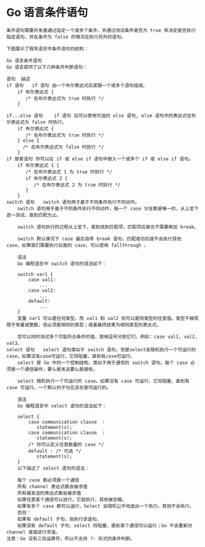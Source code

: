 # Go 语言条件语句
    条件语句需要开发者通过指定一个或多个条件，并通过测试条件是否为 true 来决定是否执行指定语句，并在条件为 false 的情况在执行另外的语句。
    
    下图展示了程序语言中条件语句的结构：
    
    Go 语言条件语句
    Go 语言提供了以下几种条件判断语句：
    
    语句	描述
    if 语句	if 语句 由一个布尔表达式后紧跟一个或多个语句组成。
        if 布尔表达式 {
           /* 在布尔表达式为 true 时执行 */
        }
    
    if...else 语句	if 语句 后可以使用可选的 else 语句, else 语句中的表达式在布尔表达式为 false 时执行。
        if 布尔表达式 {
           /* 在布尔表达式为 true 时执行 */
        } else {
          /* 在布尔表达式为 false 时执行 */
        }
    if 嵌套语句	你可以在 if 或 else if 语句中嵌入一个或多个 if 或 else if 语句。
        if 布尔表达式 1 {
           /* 在布尔表达式 1 为 true 时执行 */
           if 布尔表达式 2 {
              /* 在布尔表达式 2 为 true 时执行 */
           }
        }
    switch 语句	switch 语句用于基于不同条件执行不同动作。
        switch 语句用于基于不同条件执行不同动作，每一个 case 分支都是唯一的，从上至下逐一测试，直到匹配为止。
        
        switch 语句执行的过程从上至下，直到找到匹配项，匹配项后面也不需要再加 break。
        
        switch 默认情况下 case 最后自带 break 语句，匹配成功后就不会执行其他 case，如果我们需要执行后面的 case，可以使用 fallthrough 。
        
        语法
        Go 编程语言中 switch 语句的语法如下：
        
        switch var1 {
            case val1:
                ...
            case val2:
                ...
            default:
                ...
        }
        变量 var1 可以是任何类型，而 val1 和 val2 则可以是同类型的任意值。类型不被局限于常量或整数，但必须是相同的类型；或者最终结果为相同类型的表达式。
        
        您可以同时测试多个可能符合条件的值，使用逗号分割它们，例如：case val1, val2, val3。
    select 语句	select 语句类似于 switch 语句，但是select会随机执行一个可运行的case。如果没有case可运行，它将阻塞，直到有case可运行。
        select 是 Go 中的一个控制结构，类似于用于通信的 switch 语句。每个 case 必须是一个通信操作，要么是发送要么是接收。
        
        select 随机执行一个可运行的 case。如果没有 case 可运行，它将阻塞，直到有 case 可运行。一个默认的子句应该总是可运行的。
        
        语法
        Go 编程语言中 select 语句的语法如下：
        
        select {
            case communication clause  :
               statement(s);      
            case communication clause  :
               statement(s); 
            /* 你可以定义任意数量的 case */
            default : /* 可选 */
               statement(s);
        }
        以下描述了 select 语句的语法：
        
        每个 case 都必须是一个通信
        所有 channel 表达式都会被求值
        所有被发送的表达式都会被求值
        如果任意某个通信可以进行，它就执行，其他被忽略。
        如果有多个 case 都可以运行，Select 会随机公平地选出一个执行。其他不会执行。 
        否则：
        如果有 default 子句，则执行该语句。
        如果没有 default 子句，select 将阻塞，直到某个通信可以运行；Go 不会重新对 channel 或值进行求值。
    注意：Go 没有三目运算符，所以不支持 ?: 形式的条件判断。